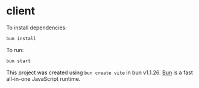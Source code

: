 # client

To install dependencies:

```bash
bun install
```

To run:

```bash
bun start
```

This project was created using `bun create vite` in bun v1.1.26. [Bun](https://bun.sh) is a fast all-in-one JavaScript runtime.
